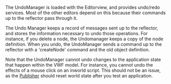 The UndoManager is loaded with the Editorview, and provides undo/redo services. Most of the other editors depend on this because their commands up to the reflector pass through it. 

The Undo Manager keeps a record of messages sent up to the reflector, and stores the information necessary to undo those operations. For instance, if you delete a node, the Undomanager keeps a copy of the node definition. When you undo, the UndoManager sends a command up to the reflector with a 'createNode' command and the old object definition.

Note that the UndoManager cannot undo changes to the application state that happen within the VWF model. For instance, you cannot undo the effects of a mouse click on an inworld script. This should not be an issue, as the [Publisher](Publisher) should reset world state after you test an application.